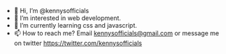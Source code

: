 - 👋 Hi, I’m @kennysofficials
- 👀 I’m interested in web development.
- 🌱 I’m currently learning css and javascript.
- 📫 How to reach me? Email kennysofficials@gmail.com or message me on twitter
https://twitter.com/kennysofficials

<!---
kennysofficials/kennysofficials is a ✨ special ✨ repository because its `README.md` (this file) appears on your GitHub profile.
You can click the Preview link to take a look at your changes.
--->
